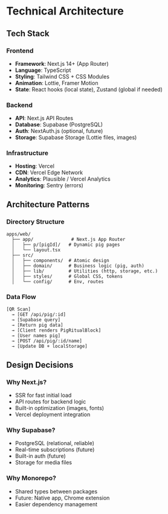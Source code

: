 # Technical Architecture

## Tech Stack

### Frontend
- **Framework**: Next.js 14+ (App Router)
- **Language**: TypeScript
- **Styling**: Tailwind CSS + CSS Modules
- **Animation**: Lottie, Framer Motion
- **State**: React hooks (local state), Zustand (global if needed)

### Backend
- **API**: Next.js API Routes
- **Database**: Supabase (PostgreSQL)
- **Auth**: NextAuth.js (optional, future)
- **Storage**: Supabase Storage (Lottie files, images)

### Infrastructure
- **Hosting**: Vercel
- **CDN**: Vercel Edge Network
- **Analytics**: Plausible / Vercel Analytics
- **Monitoring**: Sentry (errors)

## Architecture Patterns

### Directory Structure
```
apps/web/
  ├── app/              # Next.js App Router
  │   ├── p/[pigId]/   # Dynamic pig pages
  │   └── layout.tsx
  ├── src/
  │   ├── components/  # Atomic design
  │   ├── domain/      # Business logic (pig, auth)
  │   ├── lib/         # Utilities (http, storage, etc.)
  │   ├── styles/      # Global CSS, tokens
  │   └── config/      # Env, routes
```

### Data Flow
```
[QR Scan] 
  → [GET /api/pig/:id] 
  → [Supabase query] 
  → [Return pig data] 
  → [Client renders PigRitualBlock]
  → [User names pig]
  → [POST /api/pig/:id/name]
  → [Update DB + localStorage]
```

## Design Decisions

### Why Next.js?
- SSR for fast initial load
- API routes for backend logic
- Built-in optimization (images, fonts)
- Vercel deployment integration

### Why Supabase?
- PostgreSQL (relational, reliable)
- Real-time subscriptions (future)
- Built-in auth (future)
- Storage for media files

### Why Monorepo?
- Shared types between packages
- Future: Native app, Chrome extension
- Easier dependency management
